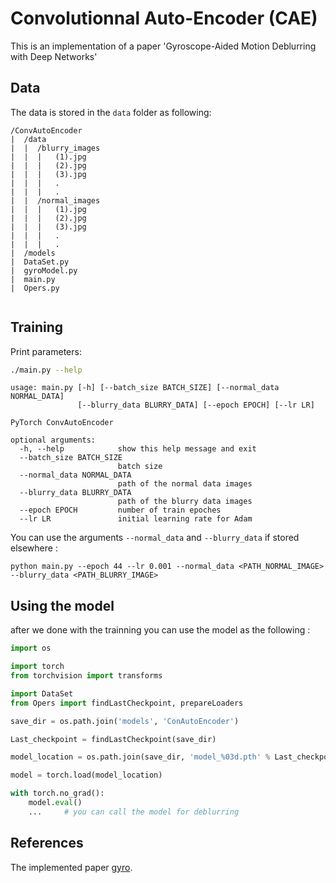 # Convolutionnal Auto-Encoder (CAE)

This is an implementation of a paper 'Gyroscope-Aided Motion Deblurring with Deep Networks' 

## Data 

The data is stored in the `data` folder as following:
```
/ConvAutoEncoder
|  /data
|  |  /blurry_images
|  |  |   (1).jpg
|  |  |   (2).jpg
|  |  |   (3).jpg
|  |  |   .
|  |  |   .
|  |  /normal_images
|  |  |   (1).jpg
|  |  |   (2).jpg
|  |  |   (3).jpg
|  |  |   .
|  |  |   .
|  /models
|  DataSet.py
|  gyroModel.py
|  main.py
|  Opers.py
  
```
## Training 

Print parameters:

```bash
./main.py --help
```
```
usage: main.py [-h] [--batch_size BATCH_SIZE] [--normal_data NORMAL_DATA]
               [--blurry_data BLURRY_DATA] [--epoch EPOCH] [--lr LR]

PyTorch ConvAutoEncoder

optional arguments:
  -h, --help            show this help message and exit
  --batch_size BATCH_SIZE
                        batch size
  --normal_data NORMAL_DATA
                        path of the normal data images
  --blurry_data BLURRY_DATA
                        path of the blurry data images
  --epoch EPOCH         number of train epoches
  --lr LR               initial learning rate for Adam
```

You can use the arguments `--normal_data` and `--blurry_data` if stored elsewhere :

```
python main.py --epoch 44 --lr 0.001 --normal_data <PATH_NORMAL_IMAGE> --blurry_data <PATH_BLURRY_IMAGE>
``` 
## Using the model 

after we done with the trainning you can use the model as the following :
```python
import os

import torch
from torchvision import transforms

import DataSet
from Opers import findLastCheckpoint, prepareLoaders

save_dir = os.path.join('models', 'ConAutoEncoder')

Last_checkpoint = findLastCheckpoint(save_dir)

model_location = os.path.join(save_dir, 'model_%03d.pth' % Last_checkpoint)

model = torch.load(model_location)

with torch.no_grad():
    model.eval()
    ...     # you can call the model for deblurring 


```
## References
The implemented paper [gyro](https://arxiv.org/abs/1810.00986 "Gyroscope-Aided Motion Deblurring with Deep Networks").

